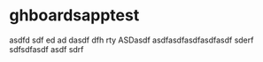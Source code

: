 # ghboardsapptest
asdfd
sdf
ed
ad
dasdf
dfh
rty
ASDasdf
asdfasdfasdfasdfasdf
sderf
sdfsdfasdf
asdf
sdrf

